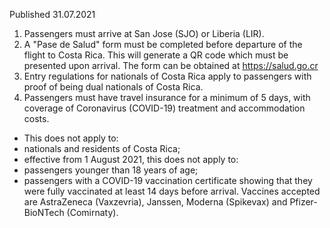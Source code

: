 Published 31.07.2021
1. Passengers must arrive at San Jose (SJO) or Liberia (LIR). 
2. A "Pase de Salud" form must be completed before departure of the flight to Costa Rica. This will generate a QR code which must be presented upon arrival. The form can be obtained at <a href="https://salud.go.cr/">https://salud.go.cr</a> 
3. Entry regulations for nationals of Costa Rica apply to passengers with proof of being dual nationals of Costa Rica.
4. Passengers must have travel insurance for a minimum of 5 days, with coverage of Coronavirus (COVID-19) treatment and accommodation costs. 
- This does not apply to:
- nationals and residents of Costa Rica; 
- effective from 1 August 2021, this does not apply to:
- passengers younger than 18 years of age; 
- passengers with a COVID-19 vaccination certificate showing that they were fully vaccinated at least 14 days before arrival. Vaccines accepted are AstraZeneca (Vaxzevria), Janssen, Moderna (Spikevax) and Pfizer-BioNTech (Comirnaty). 

